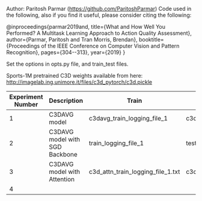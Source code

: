Author: Paritosh Parmar (https://github.com/ParitoshParmar)
Code used in the following, also if you find it useful, please consider citing the following:

@inproceedings{parmar2019and,
  title={What and How Well You Performed? A Multitask Learning Approach to Action Quality Assessment},
  author={Parmar, Paritosh and Tran Morris, Brendan},
  booktitle={Proceedings of the IEEE Conference on Computer Vision and Pattern Recognition},
  pages={304--313},
  year={2019}
}

Set the options in opts.py file, and train_test files.

Sports-1M pretrained C3D weights available from here: http://imagelab.ing.unimore.it/files/c3d_pytorch/c3d.pickle



|  Experiment Number |  Description | Train  |  Test |  Model Folder |
|---|---|---|---| ---|
| 1 | C3DAVG model   |  c3davg_train_logging_file_1 | c3davg_test_logging_file_1  | c3davg_140_saved |
| 2 | C3DAVG model with SGD Backbone  |  train_logging_file_1 | test_logging_file_1  |c3davg_140_saved_s3d |  
| 3 | C3DAVG model with Attention  | c3d_attn_train_logging_file_1.txt   | c3d_attn_test_logging_file_1.txt  | c3davg_140_saved_attn  |
|4  |   |   |   | |